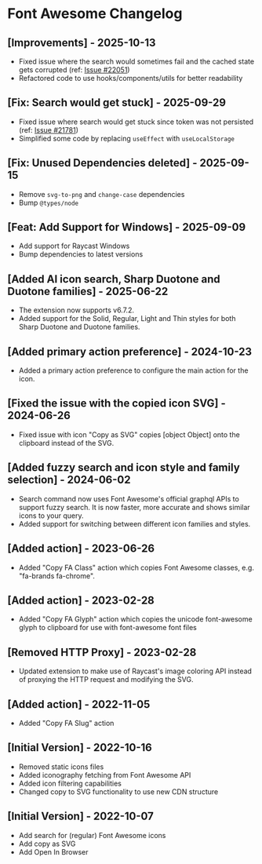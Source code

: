 # Font Awesome Changelog

## [Improvements] - 2025-10-13

- Fixed issue where the search would sometimes fail and the cached state gets corrupted (ref: [Issue #22051](https://github.com/raycast/extensions/issues/22051))
- Refactored code to use hooks/components/utils for better readability

## [Fix: Search would get stuck] - 2025-09-29

- Fixed issue where search would get stuck since token was not persisted (ref: [Issue #21781](https://github.com/raycast/extensions/issues/21781))
- Simplified some code by replacing `useEffect` with `useLocalStorage`

## [Fix: Unused Dependencies deleted] - 2025-09-15

- Remove `svg-to-png` and `change-case` dependencies
- Bump `@types/node`

## [Feat: Add Support for Windows] - 2025-09-09

- Add support for Raycast Windows
- Bump dependencies to latest versions

## [Added AI icon search, Sharp Duotone and Duotone families] - 2025-06-22

- The extension now supports v6.7.2.
- Added support for the Solid, Regular, Light and Thin styles for both Sharp Duotone and Duotone families.

## [Added primary action preference] - 2024-10-23

- Added a primary action preference to configure the main action for the icon.

## [Fixed the issue with the copied icon SVG] - 2024-06-26

- Fixed issue with icon "Copy as SVG" copies [object Object] onto the clipboard instead of the SVG.

## [Added fuzzy search and icon style and family selection] - 2024-06-02

- Search command now uses Font Awesome's official graphql APIs to support fuzzy search. It is now faster, more accurate and shows similar icons to your query.
- Added support for switching between different icon families and styles.

## [Added action] - 2023-06-26

- Added "Copy FA Class" action which copies Font Awesome classes, e.g. "fa-brands fa-chrome".

## [Added action] - 2023-02-28

- Added "Copy FA Glyph" action which copies the unicode font-awesome glyph to clipboard for use with font-awesome font files

## [Removed HTTP Proxy] - 2023-02-28

- Updated extension to make use of Raycast's image coloring API instead of proxying the HTTP request and modifying the SVG.

## [Added action] - 2022-11-05

- Added "Copy FA Slug" action

## [Initial Version] - 2022-10-16

- Removed static icons files
- Added iconography fetching from Font Awesome API
- Added icon filtering capabilities
- Changed copy to SVG functionality to use new CDN structure

## [Initial Version] - 2022-10-07

- Add search for (regular) Font Awesome icons
- Add copy as SVG
- Add Open In Browser
